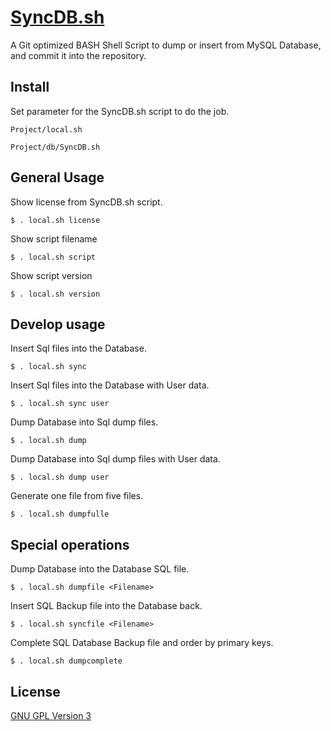 # [SyncDB.sh](https://github.com/Milanowicz/SyncDB.sh)

A Git optimized BASH Shell Script to dump or insert from MySQL Database, and commit it into the repository.


## Install

Set parameter for the SyncDB.sh script to do the job.

    Project/local.sh

    Project/db/SyncDB.sh


## General Usage

Show license from SyncDB.sh script.

    $ . local.sh license

Show script filename

    $ . local.sh script
    
Show script version

    $ . local.sh version
    

## Develop usage

Insert Sql files into the Database.

    $ . local.sh sync

Insert Sql files into the Database with User data.

    $ . local.sh sync user

Dump Database into Sql dump files.

    $ . local.sh dump

Dump Database into Sql dump files with User data.

    $ . local.sh dump user

Generate one file from five files.

    $ . local.sh dumpfulle


## Special operations

Dump Database into the Database SQL file.

    $ . local.sh dumpfile <Filename>

Insert SQL Backup file into the Database back.

    $ . local.sh syncfile <Filename>

Complete SQL Database Backup file and order by primary keys.

    $ . local.sh dumpcomplete


## License

[GNU GPL Version 3](http://www.gnu.org/copyleft/gpl.html)